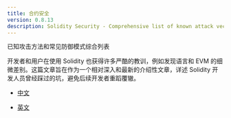 ```yaml
---
title: 合约安全
version: 0.8.13
description: Solidity Security - Comprehensive list of known attack vectors and common anti-patterns
---
```


已知攻击方法和常见防御模式综合列表

开发者和用户在使用 Solidity 也获得许多严酷的教训，例如发现语言和 EVM 的细微差别。这篇文章旨在作为一个相对深入和最新的介绍性文章，详述 Solidity 开发人员曾经踩过的坑，避免后续开发者重蹈覆辙。

- [中文](https://github.com/slowmist/Knowledge-Base/blob/master/translations/solidity-security-comprehensive-list-of-known-attack-vectors-and-common-anti-patterns_zh-cn.md)

- [英文](https://github.com/sigp/solidity-security-blog#table-of-contents)
